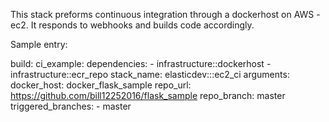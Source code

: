 This stack preforms continuous integration through a dockerhost on AWS - ec2.  It responds to webhooks and builds code accordingly.

Sample entry:

build:
   ci_example:
       dependencies: 
           - infrastructure::dockerhost
           - infrastructure::ecr_repo
       stack_name: elasticdev:::ec2_ci
       arguments:
           docker_host: docker_flask_sample
           repo_url: https://github.com/bill12252016/flask_sample
           repo_branch: master
           triggered_branches:
             - master
